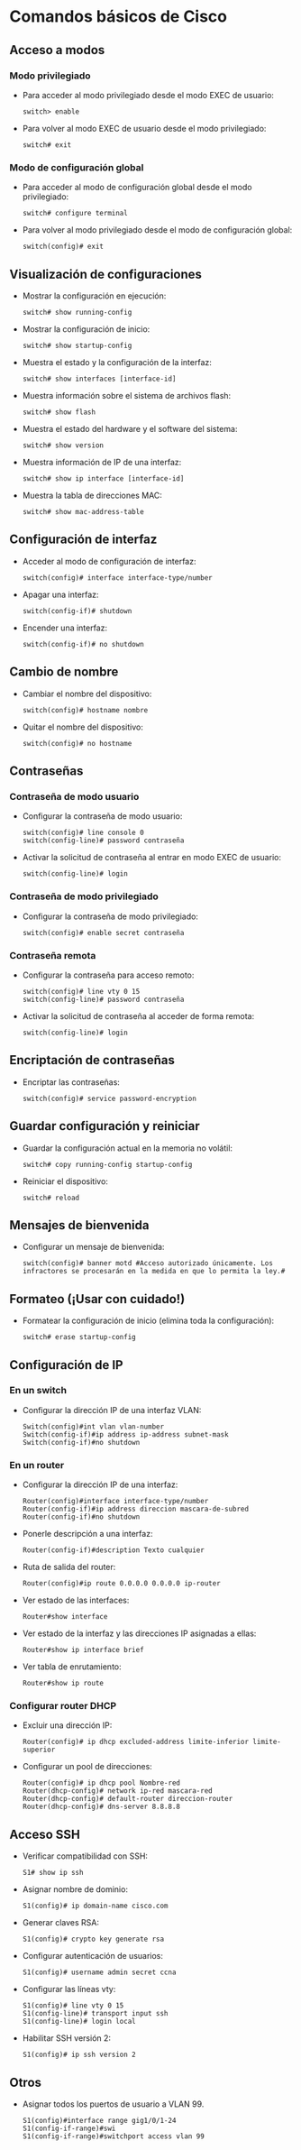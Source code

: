 # Comandos básicos de Cisco

## Acceso a modos

### Modo privilegiado

- Para acceder al modo privilegiado desde el modo EXEC de usuario:

    ```
    switch> enable
    ```

- Para volver al modo EXEC de usuario desde el modo privilegiado:

    ```
    switch# exit
    ```

### Modo de configuración global

- Para acceder al modo de configuración global desde el modo privilegiado:

    ```
    switch# configure terminal
    ```

- Para volver al modo privilegiado desde el modo de configuración global:

    ```
    switch(config)# exit
    ```

## Visualización de configuraciones

- Mostrar la configuración en ejecución:

    ```
    switch# show running-config
    ```

- Mostrar la configuración de inicio:

    ```
    switch# show startup-config
    ```

- Muestra el estado y la configuración de la interfaz:

    ```
    switch# show interfaces [interface-id]
    ```

- Muestra información sobre el sistema de archivos flash:

    ```
    switch# show flash
    ```

- Muestra el estado del hardware y el software del sistema:

    ```
    switch# show version
    ```

- Muestra información de IP de una interfaz:

    ```
    switch# show ip interface [interface-id]
    ```

- Muestra la tabla de direcciones MAC:

    ```
    switch# show mac-address-table
    ```

## Configuración de interfaz

- Acceder al modo de configuración de interfaz:

    ```
    switch(config)# interface interface-type/number
    ```

- Apagar una interfaz:

    ```
    switch(config-if)# shutdown
    ```

- Encender una interfaz:

    ```
    switch(config-if)# no shutdown
    ```

## Cambio de nombre

- Cambiar el nombre del dispositivo:

    ```
    switch(config)# hostname nombre
    ```

- Quitar el nombre del dispositivo:

    ```
    switch(config)# no hostname
    ```

## Contraseñas

### Contraseña de modo usuario

- Configurar la contraseña de modo usuario:

    ```
    switch(config)# line console 0
    switch(config-line)# password contraseña
    ```

- Activar la solicitud de contraseña al entrar en modo EXEC de usuario:

    ```
    switch(config-line)# login
    ```

### Contraseña de modo privilegiado

- Configurar la contraseña de modo privilegiado:

    ```
    switch(config)# enable secret contraseña
    ```

### Contraseña remota

- Configurar la contraseña para acceso remoto:

    ```
    switch(config)# line vty 0 15
    switch(config-line)# password contraseña
    ```

- Activar la solicitud de contraseña al acceder de forma remota:

    ```
    switch(config-line)# login
    ```

## Encriptación de contraseñas

- Encriptar las contraseñas:

    ```
    switch(config)# service password-encryption
    ```

## Guardar configuración y reiniciar

- Guardar la configuración actual en la memoria no volátil:

    ```
    switch# copy running-config startup-config
    ```

- Reiniciar el dispositivo:

    ```
    switch# reload
    ```

## Mensajes de bienvenida

- Configurar un mensaje de bienvenida:

    ```
    switch(config)# banner motd #Acceso autorizado únicamente. Los infractores se procesarán en la medida en que lo permita la ley.#
    ```

## Formateo (¡Usar con cuidado!)

- Formatear la configuración de inicio (elimina toda la configuración):

    ```
    switch# erase startup-config
    ```

## Configuración de IP

### En un switch

- Configurar la dirección IP de una interfaz VLAN:

    ```
    Switch(config)#int vlan vlan-number
    Switch(config-if)#ip address ip-address subnet-mask
    Switch(config-if)#no shutdown
    ```

### En un router

- Configurar la dirección IP de una interfaz:

    ```
    Router(config)#interface interface-type/number
    Router(config-if)#ip address direccion mascara-de-subred
    Router(config-if)#no shutdown
    ```

- Ponerle descripción a una interfaz:

    ```
    Router(config-if)#description Texto cualquier
    ```

- Ruta de salida del router:

    ```
    Router(config)#ip route 0.0.0.0 0.0.0.0 ip-router 
    ```

- Ver estado de las interfaces:

    ```
    Router#show interface
    ```

- Ver estado de la interfaz y las direcciones IP asignadas a ellas:

    ```
    Router#show ip interface brief
    ```

- Ver tabla de enrutamiento:

    ```
    Router#show ip route
    ```

### Configurar router DHCP

- Excluir una dirección IP:

    ```
    Router(config)# ip dhcp excluded-address limite-inferior limite-superior
    ```

- Configurar un pool de direcciones:

    ```
    Router(config)# ip dhcp pool Nombre-red
    Router(dhcp-config)# network ip-red mascara-red
    Router(dhcp-config)# default-router direccion-router
    Router(dhcp-config)# dns-server 8.8.8.8
    ```

## Acceso SSH

- Verificar compatibilidad con SSH:

    ```
    S1# show ip ssh
    ```

- Asignar nombre de dominio:

    ```
    S1(config)# ip domain-name cisco.com
    ```

- Generar claves RSA:

    ```
    S1(config)# crypto key generate rsa
    ```

- Configurar autenticación de usuarios:

    ```
    S1(config)# username admin secret ccna
    ```

- Configurar las líneas vty:

    ```
    S1(config)# line vty 0 15
    S1(config-line)# transport input ssh
    S1(config-line)# login local
    ```

- Habilitar SSH versión 2:

    ```
    S1(config)# ip ssh version 2
    ```
## Otros

-  Asignar todos los puertos de usuario a VLAN 99.
    ```
    S1(config)#interface range gig1/0/1-24
    S1(config-if-range)#swi
    S1(config-if-range)#switchport access vlan 99
    ```
